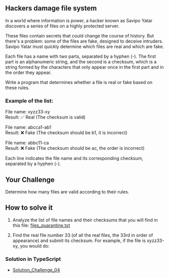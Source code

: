 ## Hackers damage file system

In a world where information is power, a hacker known as Savipo Yatar discovers a series of files on a highly protected server.

These files contain secrets that could change the course of history. But there's a problem: some of the files are fake, designed to deceive intruders. Savipo Yatar must quickly determine which files are real and which are fake.

Each file has a name with two parts, separated by a hyphen (-). The first part is an alphanumeric string, and the second is a checksum, which is a string formed by the characters that only appear once in the first part and in the order they appear.

Write a program that determines whether a file is real or fake based on these rules.

### Example of the list:

File name: xyzz33-xy  
Result: ✅ Real (The checksum is valid)

File name: abcca1-ab1  
Result: ❌ Fake (The checksum should be b1, it is incorrect)

File name: abbc11-ca  
Result: ❌ Fake (The checksum should be ac, the order is incorrect)

Each line indicates the file name and its corresponding checksum, separated by a hyphen (-).

## Your Challenge
Determine how many files are valid according to their rules.

## How to solve it 
1. Analyze the list of file names and their checksums that you will find in this file: [files_quarantine.txt](https://codember.dev/data/files_quarantine.txt)

2. Find the real file number 33 (of all the real files, the 33rd in order of appearance) and submit its checksum. For example, if the file is xyzz33-xy, you would do:

### Solution in TypeScript

- [Solution_Challenge_04](https://github.com/Othamae/codember_23/blob/main/challenge_04/challenge_04.ts)